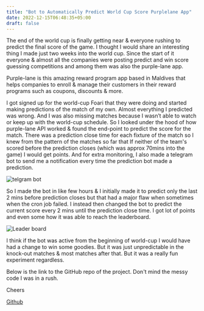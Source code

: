 ```yaml
---
title: "Bot to Automatically Predict World Cup Score Purplelane App"
date: 2022-12-15T06:48:35+05:00
draft: false
---
```

The end of the world cup is finally getting near & everyone rushing to predict the final score of the game. I thought I would share an interesting thing I made just two weeks into the world cup. Since the start of it everyone & almost all the companies were posting predict and win score guessing competitions and among them was also the purple-lane app.

Purple-lane is this amazing reward program app based in Maldives that helps companies to enroll & manage their customers in their reward programs such as coupons, discounts & more.

I got signed up for the world-cup Foari that they were doing and started making predictions of the match of my own. Almost everything I predicted was wrong. And I was also missing matches because I wasn’t able to watch or keep up with the world-cup schedule. So I looked under the hood of how purple-lane API worked & found the end-point to predict the score for the match. There was a prediction close time for each fixture of the match so I knew from the pattern of the matches so far that If neither of the team's scored before the prediction closes (which was approx 70mins into the game) I would get points. And for extra monitoring, I also made a telegram bot to send me a notification every time the prediction bot made a prediction.

![telgram bot](/telegramss.png)

So I made the bot in like few hours & I initially made it to predict only the last 2 mins before prediction closes but that had a major flaw when sometimes when the cron job failed. I instead then changed the bot to predict the current score every 2 mins until the prediction close time. I got lot of points and even some how it was able to reach the leaderboard.

![Leader board](/leaderboard_22.png)

I think if the bot was active from the beginning of world-cup I would have had a change to win some goodies. But it was just unpredictable in the knock-out matches & most matches after that. But it was a really fun experiment regardless.

Below is the link to the GitHub repo of the project. Don't mind the messy code I was in a rush.

Cheers

[Github](https://github.com/boring-dragon/purple-lane-predict-bot)